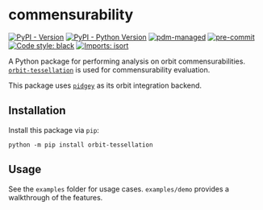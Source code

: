 # commensurability

[![PyPI - Version](https://img.shields.io/pypi/v/commensurability)](https://pypi.org/project/commensurability/)
[![PyPI - Python Version](https://img.shields.io/pypi/pyversions/commensurability)](https://pypi.org/project/commensurability/)
[![pdm-managed](https://img.shields.io/badge/pdm-managed-blueviolet)](https://pdm.fming.dev)
[![pre-commit](https://img.shields.io/badge/pre--commit-enabled-brightgreen?logo=pre-commit)](https://github.com/pre-commit/pre-commit)
[![Code style: black](https://img.shields.io/badge/code%20style-black-000000.svg)](https://github.com/psf/black)
[![Imports: isort](https://img.shields.io/badge/%20imports-isort-%231674b1?style=flat&labelColor=ef8336)](https://pycqa.github.io/isort/)

A Python package for performing analysis on orbit commensurabilities.
[`orbit-tessellation`](https://github.com/ilikecubesnstuff/orbit-tessellation) is used for commensurability evaluation.

This package uses [`pidgey`](https://github.com/ilikecubesnstuff/pidgey) as its orbit integration backend.

## Installation

Install this package via `pip`:

```
python -m pip install orbit-tessellation
```

## Usage

See the `examples` folder for usage cases. `examples/demo` provides a walkthrough of the features.
